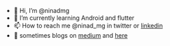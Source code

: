 - 👋 Hi, I’m @ninadmg
- 🌱 I’m currently learning Android and flutter
- 📫 How to reach me @ninad_mg in twitter or [linkedin](https://www.linkedin.com/in/ninadmg/)
- 📝 sometimes blogs on [medium](https://medium.com/@ninadmg) and [here](https://ninadmg.github.io/notes/)

<!---
ninadmg/ninadmg is a ✨ special ✨ repository because its `README.md` (this file) appears on your GitHub profile.
You can click the Preview link to take a look at your changes.
--->
